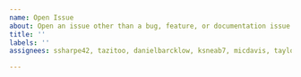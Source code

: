 ```yaml
---
name: Open Issue
about: Open an issue other than a bug, feature, or documentation issue
title: ''
labels: ''
assignees: ssharpe42, tazitoo, danielbarcklow, ksneab7, micdavis, taylorfturner

---
```

